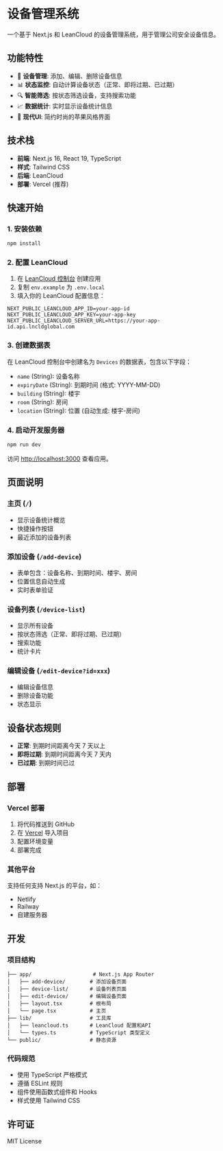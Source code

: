 # 设备管理系统

一个基于 Next.js 和 LeanCloud 的设备管理系统，用于管理公司安全设备信息。

## 功能特性

- 📱 **设备管理**: 添加、编辑、删除设备信息
- 📊 **状态监控**: 自动计算设备状态（正常、即将过期、已过期）
- 🔍 **智能筛选**: 按状态筛选设备，支持搜索功能
- 📈 **数据统计**: 实时显示设备统计信息
- 🎨 **现代UI**: 简约时尚的苹果风格界面

## 技术栈

- **前端**: Next.js 16, React 19, TypeScript
- **样式**: Tailwind CSS
- **后端**: LeanCloud
- **部署**: Vercel (推荐)

## 快速开始

### 1. 安装依赖

```bash
npm install
```

### 2. 配置 LeanCloud

1. 在 [LeanCloud 控制台](https://console.leancloud.cn/) 创建应用
2. 复制 `env.example` 为 `.env.local`
3. 填入你的 LeanCloud 配置信息：

```env
NEXT_PUBLIC_LEANCLOUD_APP_ID=your-app-id
NEXT_PUBLIC_LEANCLOUD_APP_KEY=your-app-key
NEXT_PUBLIC_LEANCLOUD_SERVER_URL=https://your-app-id.api.lncldglobal.com
```

### 3. 创建数据表

在 LeanCloud 控制台中创建名为 `Devices` 的数据表，包含以下字段：

- `name` (String): 设备名称
- `expiryDate` (String): 到期时间 (格式: YYYY-MM-DD)
- `building` (String): 楼宇
- `room` (String): 房间
- `location` (String): 位置 (自动生成: 楼宇-房间)

### 4. 启动开发服务器

```bash
npm run dev
```

访问 [http://localhost:3000](http://localhost:3000) 查看应用。

## 页面说明

### 主页 (`/`)
- 显示设备统计概览
- 快捷操作按钮
- 最近添加的设备列表

### 添加设备 (`/add-device`)
- 表单包含：设备名称、到期时间、楼宇、房间
- 位置信息自动生成
- 实时表单验证

### 设备列表 (`/device-list`)
- 显示所有设备
- 按状态筛选（正常、即将过期、已过期）
- 搜索功能
- 统计卡片

### 编辑设备 (`/edit-device?id=xxx`)
- 编辑设备信息
- 删除设备功能
- 状态显示

## 设备状态规则

- **正常**: 到期时间距离今天 7 天以上
- **即将过期**: 到期时间距离今天 7 天内
- **已过期**: 到期时间已过

## 部署

### Vercel 部署

1. 将代码推送到 GitHub
2. 在 [Vercel](https://vercel.com) 导入项目
3. 配置环境变量
4. 部署完成

### 其他平台

支持任何支持 Next.js 的平台，如：
- Netlify
- Railway
- 自建服务器

## 开发

### 项目结构

```
├── app/                    # Next.js App Router
│   ├── add-device/        # 添加设备页面
│   ├── device-list/       # 设备列表页面
│   ├── edit-device/       # 编辑设备页面
│   ├── layout.tsx         # 根布局
│   └── page.tsx           # 主页
├── lib/                   # 工具库
│   ├── leancloud.ts       # LeanCloud 配置和API
│   └── types.ts           # TypeScript 类型定义
└── public/                # 静态资源
```

### 代码规范

- 使用 TypeScript 严格模式
- 遵循 ESLint 规则
- 组件使用函数式组件和 Hooks
- 样式使用 Tailwind CSS

## 许可证

MIT License